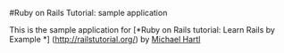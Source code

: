 #Ruby on Rails Tutorial: sample application

This is the sample application for [*Ruby on Rails tutorial: Learn Rails by Example *] (http://railstutorial.org/) by [Michael Hartl](http://michaelhartl.com/)
